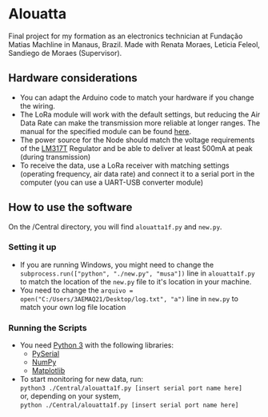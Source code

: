 # Alouatta
Final project for my formation as an electronics technician at Fundação Matias Machline in Manaus, Brazil.
Made with Renata Moraes, Leticia Feleol, Sandiego de Moraes (Supervisor).

## Hardware considerations
- You can adapt the Arduino code to match your hardware if you change the wiring.
- The LoRa module will work with the default settings, but reducing the Air Data Rate can make the transmission more reliable at longer ranges. The manual for the specified module can be found [here](http://www.ebyte.com/en/product-view-news.aspx?id=130). 
- The power source for the Node should match the voltage requirements of the [LM317T](https://www.st.com/resource/en/datasheet/lm217.pdf "Datasheet") Regulator and be able to deliver at least 500mA at peak (during transmission)
- To receive the data, use a LoRa receiver with matching settings (operating frequency, air data rate) and connect it to a serial port in the computer (you can use a UART-USB converter module)

## How to use the software
On the /Central directory, you will find `alouatta1f.py` and `new.py`. 
### Setting it up
- If you are running Windows, you might need to change the `subprocess.run(["python", "./new.py", "musa"])` line in `alouatta1f.py` to match the location of the `new.py` file to it's location in your machine.
- You need to change the `arquivo = open("C:/Users/3AEMAQ21/Desktop/log.txt", "a")` line in `new.py` to match your own log file location
### Running the Scripts
- You need [Python 3](https://www.python.org/downloads/ "Python Download page") with the following libraries:
  - [PySerial](https://pypi.org/project/pyserial/)  
  - [NumPy](https://pypi.org/project/numpy/)  
  - [Matplotlib](https://pypi.org/project/matplotlib/)  
- To start monitoring for new data, run:  
  `python3 ./Central/alouatta1f.py [insert serial port name here]`  
  or, depending on your system,  
  `python ./Central/alouatta1f.py [insert serial port name here]`  
